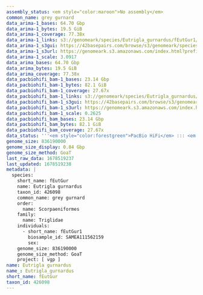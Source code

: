 ```yaml
---
assembly_status: <em style="color:maroon">No assembly</em>
common_name: grey gurnard
data_arima-1_bases: 64.70 Gbp
data_arima-1_bytes: 19.5 GiB
data_arima-1_coverage: 77.38x
data_arima-1_links: s3://genomeark/species/Eutrigla_gurnardus/fEutGur1/genomic_data/arima/<br>
data_arima-1_s3gui: https://42basepairs.com/browse/s3/genomeark/species/Eutrigla_gurnardus/fEutGur1/genomic_data/arima/
data_arima-1_s3url: https://genomeark.s3.amazonaws.com/index.html?prefix=species/Eutrigla_gurnardus/fEutGur1/genomic_data/arima/
data_arima-1_scale: 3.0917
data_arima_bases: 64.70 Gbp
data_arima_bytes: 19.5 GiB
data_arima_coverage: 77.38x
data_pacbiohifi_bam-1_bases: 23.14 Gbp
data_pacbiohifi_bam-1_bytes: 82.1 GiB
data_pacbiohifi_bam-1_coverage: 27.67x
data_pacbiohifi_bam-1_links: s3://genomeark/species/Eutrigla_gurnardus/fEutGur1/genomic_data/pacbio_hifi/<br>
data_pacbiohifi_bam-1_s3gui: https://42basepairs.com/browse/s3/genomeark/species/Eutrigla_gurnardus/fEutGur1/genomic_data/pacbio_hifi/
data_pacbiohifi_bam-1_s3url: https://genomeark.s3.amazonaws.com/index.html?prefix=species/Eutrigla_gurnardus/fEutGur1/genomic_data/pacbio_hifi/
data_pacbiohifi_bam-1_scale: 0.2625
data_pacbiohifi_bam_bases: 23.14 Gbp
data_pacbiohifi_bam_bytes: 82.1 GiB
data_pacbiohifi_bam_coverage: 27.67x
data_status: '''<em style="color:forestgreen">PacBio HiFi</em> ::: <em style="color:forestgreen">Arima</em>'''
genome_size: 836190000
genome_size_display: 0.84 Gbp
genome_size_method: GoaT
last_raw_data: 1678519237
last_updated: 1678519238
metadata: |
  species:
    short_name: fEutGur
    name: Eutrigla gurnardus
    taxon_id: 426098
    common_name: grey gurnard
    order:
      name: Scorpaeniformes
    family:
      name: Triglidae
    individuals:
      - short_name: fEutGur1
        biosample_id: SAMEA111562159
        sex:
    genome_size: 836190000
    genome_size_method: GoaT
    project: [ vgp ]
name: Eutrigla gurnardus
name_: Eutrigla_gurnardus
short_name: fEutGur
taxon_id: 426098
---
```

